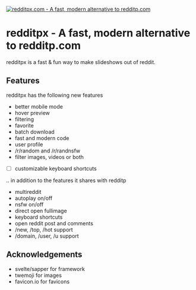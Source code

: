 <p>
  <a href="https://redditpx.com">
    <img alt="redditpx.com - A fast, modern alternative to redditp.com" src="https://rawcdn.githack.com/jeffjose/redditpx/6ea1e91c67531ee29bbe62086e257f2c1eeeed53/banner.png">
  </a>
</p>

# redditpx - A fast, modern alternative to redditp.com

redditpx is a fast & fun way to make slideshows out of reddit.

## Features

redditpx has the following new features
 - better mobile mode
 - hover preview
 - filtering
 - favorite
 - batch download
 - fast and modern code
 - user profile
 - /r/random and /r/randnsfw
 - filter images, videos or both
 - [ ] customizable keyboard shortcuts

.. in addition to the features it shares with redditp

 - multireddit
 - autoplay on/off
 - nsfw on/off
 - direct open fullimage
 - keyboard shortcuts
 - open reddit post and comments
 - /new, /top, /hot support
 - /domain, /user, /u support

## Acknowledgements
 - svelte/sapper for framework
 - twemoji for images
 - favicon.io for favicons
